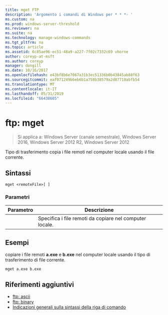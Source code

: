 ```yaml
---
title: mget FTP
description: 'Argomento i comandi di Windows per * * *- '
ms.custom: na
ms.prod: windows-server-threshold
ms.reviewer: na
ms.suite: na
ms.technology: manage-windows-commands
ms.tgt_pltfrm: na
ms.topic: article
ms.assetid: 6c85ae96-ec51-48a9-a227-7f02c7332c69 vhorne
author: coreyp-at-msft
ms.author: coreyp
manager: dongill
ms.date: 10/16/2017
ms.openlocfilehash: e43bf8b6e7067a31b3ec51336b0b43845ab88f63
ms.sourcegitcommit: eaf071249b6eb6b1a758b38579a2d87710abfb54
ms.translationtype: MT
ms.contentlocale: it-IT
ms.lasthandoff: 05/31/2019
ms.locfileid: "66438605"
---
```

# <a name="ftp-mget"></a>ftp: mget

>Si applica a: Windows Server (canale semestrale), Windows Server 2016, Windows Server 2012 R2, Windows Server 2012

Tipo di trasferimento copia i file remoti nel computer locale usando il file corrente.   
## <a name="syntax"></a>Sintassi  
```  
mget <remoteFile>[ ]  
```  
### <a name="parameters"></a>Parametri  

|  Parametro   |                        Descrizione                        |
|--------------|-----------------------------------------------------------|
| <remoteFile> | Specifica i file remoti da copiare nel computer locale. |

## <a name="BKMK_Examples"></a>Esempi  
copiare i file remoti **a.exe** e **b.exe** nel computer locale usando il tipo di trasferimento di file corrente.  
```  
mget a.exe b.exe  
```  
## <a name="additional-references"></a>Riferimenti aggiuntivi  
-   [ftp: ascii](ftp-ascii.md)  
-   [ftp: binary](ftp-binary.md)  
-   [Indicazioni generali sulla sintassi della riga di comando](command-line-syntax-key.md)  
